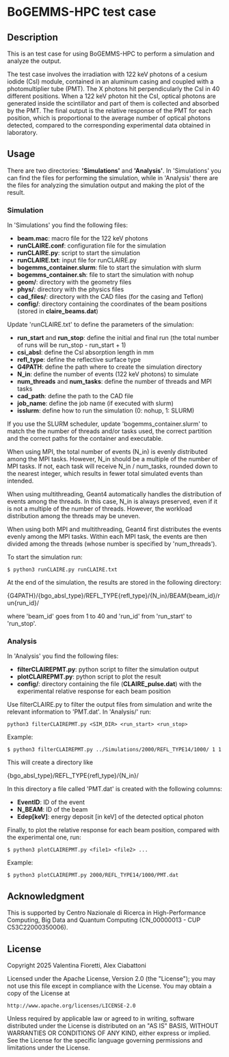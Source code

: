 # BoGEMMS-HPC test case

## Description
This is an test case for using BoGEMMS-HPC to perform a simulation and analyze the output.
 
The test case involves the irradiation with 122 keV photons of a cesium iodide (CsI) module, contained in an aluminum casing and coupled with a photomultiplier tube (PMT). The X photons hit perpendicularly the CsI in 40 different positions. When a 122 keV photon hit the CsI, optical photons are generated inside the scintillator and part of them is collected and absorbed by the PMT. The final output is the relative response of the PMT for each position, which is proportional to the average number of optical photons detected, compared to the corresponding experimental data obtained in laboratory.

## Usage
There are two directories: **'Simulations'** and **'Analysis'**. In 'Simulations' you can find the files for performing the simulation, while in 'Analysis' there are the files for analyzing the simulation output and making the plot of the result.

### Simulation
In 'Simulations' you find the following files:

- **beam.mac**: macro file for the 122 keV photons
- **runCLAIRE.conf**: configuration file for the simulation
- **runCLAIRE.py**: script to start the simulation
- **runCLAIRE.txt**: input file for runCLAIRE.py
- **bogemms_container.slurm**: file to start the simulation with slurm
- **bogemms_container.sh**: file to start the simulation with nohup
- **geom/**: directory with the geometry files
- **phys/**: directory with the physics files
- **cad_files/**: directory with the CAD files (for the casing and Teflon)
- **config/**: directory containing the coordinates of the beam positions (stored in **claire_beams.dat**)

Update 'runCLAIRE.txt' to define the parameters of the simulation:

- **run_start** and **run_stop**: define the initial and final run (the total number of runs will be run_stop - run_start + 1)
- **csi_absl**: define the CsI absorption length in mm
- **refl_type**: define the reflective surface type
- **G4PATH**: define the path where to create the simulation directory
- **N_in**: define the number of events (122 keV photons) to simulate
- **num_threads** and **num_tasks**: define the number of threads and MPI tasks
- **cad_path**: define the path to the CAD file
- **job_name**: define the job name (if executed with slurm)
- **isslurm**: define how to run the simulation (0: nohup, 1: SLURM)

If you use the SLURM scheduler, update 'bogemms_container.slurm' to match the the number of threads and/or tasks used, the correct partition and the correct paths for the container and executable. 

When using MPI, the total number of events (N_in) is evenly distributed among the MPI tasks. However, N_in should be a multiple of the number of MPI tasks. If not, each task will receive N_in / num_tasks, rounded down to the nearest integer, which results in fewer total simulated events than intended.

When using multithreading, Geant4 automatically handles the distribution of events among the threads. In this case, N_in is always preserved, even if it is not a multiple of the number of threads. However, the workload distribution among the threads may be uneven.

When using both MPI and multithreading, Geant4 first distributes the events evenly among the MPI tasks. Within each MPI task, the events are then divided among the threads (whose number is specified by 'num_threads').

To start the simulation run:

```
$ python3 runCLAIRE.py runCLAIRE.txt
```

At the end of the simulation, the results are stored in the following directory:

{G4PATH}/{bgo_absl_type}/REFL_TYPE{refl_type}/{N_in}/BEAM{beam_id}/run{run_id}/

where 'beam_id' goes from 1 to 40 and 'run_id' from 'run_start' to 'run_stop'.

### Analysis
In 'Analysis' you find the following files:

- **filterCLAIREPMT.py**: python script to filter the simulation output
- **plotCLAIREPMT.py**: python script to plot the result
- **config/**: directory containing the file (**CLAIRE_pulse.dat**) with the experimental relative response for each beam position

Use filterCLAIRE.py to filter the output files from simulation and write the relevant information to 'PMT.dat'.
In 'Analysis/' run:

```
python3 filterCLAIREPMT.py <SIM_DIR> <run_start> <run_stop>
```

Example:

```
$ python3 filterCLAIREPMT.py ../Simulations/2000/REFL_TYPE14/1000/ 1 1
```

This will create a directory like 

{bgo_absl_type}/REFL_TYPE{refl_type}/{N_in}/

In this directory a file called 'PMT.dat' is created with the following columns:

- **EventID**: ID of the event
- **N_BEAM**: ID of the beam
- **Edep[keV]**: energy deposit [in keV] of the detected optical photon

Finally, to plot the relative response for each beam position, compared with the experimental one, run:

```
$ python3 plotCLAIREPMT.py <file1> <file2> ...
```

Example:

```
$ python3 plotCLAIREPMT.py 2000/REFL_TYPE14/1000/PMT.dat
```

## Acknowledgment
This is supported by Centro Nazionale di Ricerca in High-Performance Computing, Big Data and Quantum Computing (CN_00000013 - CUP C53C22000350006).

## License
Copyright 2025 Valentina Fioretti, Alex Ciabattoni

Licensed under the Apache License, Version 2.0 (the "License");
you may not use this file except in compliance with the License.
You may obtain a copy of the License at

    http://www.apache.org/licenses/LICENSE-2.0

Unless required by applicable law or agreed to in writing, software
distributed under the License is distributed on an "AS IS" BASIS,
WITHOUT WARRANTIES OR CONDITIONS OF ANY KIND, either express or implied.
See the License for the specific language governing permissions and
limitations under the License.
